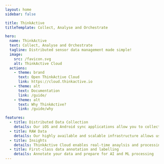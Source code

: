 ```yaml
---
layout: home
sidebar: false

title: ThinkActive
titleTemplate: Collect, Analyse and Orchestrate

hero:
  name: ThinkActive
  text: Collect, Analyse and Orchestrate
  tagline: Distributed sensor data management made simple!
  image:
    src: /favicon.svg
    alt: ThinkActive Cloud
  actions:
    - theme: brand
      text: Open ThinkActive Cloud
      link: https://cloud.thinkactive.io
    - theme: alt
      text: Documentation
      link: /guide/
    - theme: alt
      text: Why ThinkActive?
      link: /guide/why

features:
  - title: Distributed Data Collection
    details: Our iOS and Android sync applications allow you to collect data remotely
  - title: RAW Data
    details: Our highly available and scalable infrastructure allows us to collect data in raw at high sample rates
  - title: Insights
    details: ThinkActive Cloud enables real-time anaylsis and processing of your collected data
  - title: First-class data annotation and labelling
    details: Annotate your data and prepare for AI and ML processing
---
```


